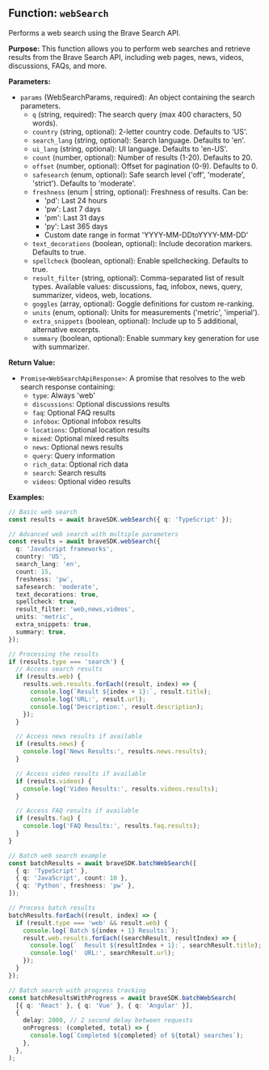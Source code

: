 ## Function: `webSearch`

Performs a web search using the Brave Search API.

**Purpose:**
This function allows you to perform web searches and retrieve results from the Brave Search API, including web pages, news, videos, discussions, FAQs, and more.

**Parameters:**

- `params` (WebSearchParams, required): An object containing the search parameters.
  - `q` (string, required): The search query (max 400 characters, 50 words).
  - `country` (string, optional): 2-letter country code. Defaults to 'US'.
  - `search_lang` (string, optional): Search language. Defaults to 'en'.
  - `ui_lang` (string, optional): UI language. Defaults to 'en-US'.
  - `count` (number, optional): Number of results (1-20). Defaults to 20.
  - `offset` (number, optional): Offset for pagination (0-9). Defaults to 0.
  - `safesearch` (enum, optional): Safe search level ('off', 'moderate', 'strict'). Defaults to 'moderate'.
  - `freshness` (enum | string, optional): Freshness of results. Can be:
    - 'pd': Last 24 hours
    - 'pw': Last 7 days
    - 'pm': Last 31 days
    - 'py': Last 365 days
    - Custom date range in format 'YYYY-MM-DDtoYYYY-MM-DD'
  - `text_decorations` (boolean, optional): Include decoration markers. Defaults to true.
  - `spellcheck` (boolean, optional): Enable spellchecking. Defaults to true.
  - `result_filter` (string, optional): Comma-separated list of result types. Available values: discussions, faq, infobox, news, query, summarizer, videos, web, locations.
  - `goggles` (array<string>, optional): Goggle definitions for custom re-ranking.
  - `units` (enum, optional): Units for measurements ('metric', 'imperial').
  - `extra_snippets` (boolean, optional): Include up to 5 additional, alternative excerpts.
  - `summary` (boolean, optional): Enable summary key generation for use with summarizer.

**Return Value:**

- `Promise<WebSearchApiResponse>`: A promise that resolves to the web search response containing:
  - `type`: Always 'web'
  - `discussions`: Optional discussions results
  - `faq`: Optional FAQ results
  - `infobox`: Optional infobox results
  - `locations`: Optional location results
  - `mixed`: Optional mixed results
  - `news`: Optional news results
  - `query`: Query information
  - `rich_data`: Optional rich data
  - `search`: Search results
  - `videos`: Optional video results

**Examples:**

```typescript
// Basic web search
const results = await braveSDK.webSearch({ q: 'TypeScript' });

// Advanced web search with multiple parameters
const results = await braveSDK.webSearch({
  q: 'JavaScript frameworks',
  country: 'US',
  search_lang: 'en',
  count: 15,
  freshness: 'pw',
  safesearch: 'moderate',
  text_decorations: true,
  spellcheck: true,
  result_filter: 'web,news,videos',
  units: 'metric',
  extra_snippets: true,
  summary: true,
});

// Processing the results
if (results.type === 'search') {
  // Access search results
  if (results.web) {
    results.web.results.forEach((result, index) => {
      console.log(`Result ${index + 1}:`, result.title);
      console.log('URL:', result.url);
      console.log('Description:', result.description);
    });
  }

  // Access news results if available
  if (results.news) {
    console.log('News Results:', results.news.results);
  }

  // Access video results if available
  if (results.videos) {
    console.log('Video Results:', results.videos.results);
  }

  // Access FAQ results if available
  if (results.faq) {
    console.log('FAQ Results:', results.faq.results);
  }
}

// Batch web search example
const batchResults = await braveSDK.batchWebSearch([
  { q: 'TypeScript' },
  { q: 'JavaScript', count: 10 },
  { q: 'Python', freshness: 'pw' },
]);

// Process batch results
batchResults.forEach((result, index) => {
  if (result.type === 'web' && result.web) {
    console.log(`Batch ${index + 1} Results:`);
    result.web.results.forEach((searchResult, resultIndex) => {
      console.log(`  Result ${resultIndex + 1}:`, searchResult.title);
      console.log('  URL:', searchResult.url);
    });
  }
});

// Batch search with progress tracking
const batchResultsWithProgress = await braveSDK.batchWebSearch(
  [{ q: 'React' }, { q: 'Vue' }, { q: 'Angular' }],
  {
    delay: 2000, // 2 second delay between requests
    onProgress: (completed, total) => {
      console.log(`Completed ${completed} of ${total} searches`);
    },
  },
);
```
